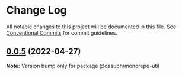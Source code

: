 # Change Log

All notable changes to this project will be documented in this file.
See [Conventional Commits](https://conventionalcommits.org) for commit guidelines.

## [0.0.5](https://github.com/subhranshudas/monorepo-poc/compare/@dasubh/monorepo-util@0.0.4...@dasubh/monorepo-util@0.0.5) (2022-04-27)

**Note:** Version bump only for package @dasubh/monorepo-util
